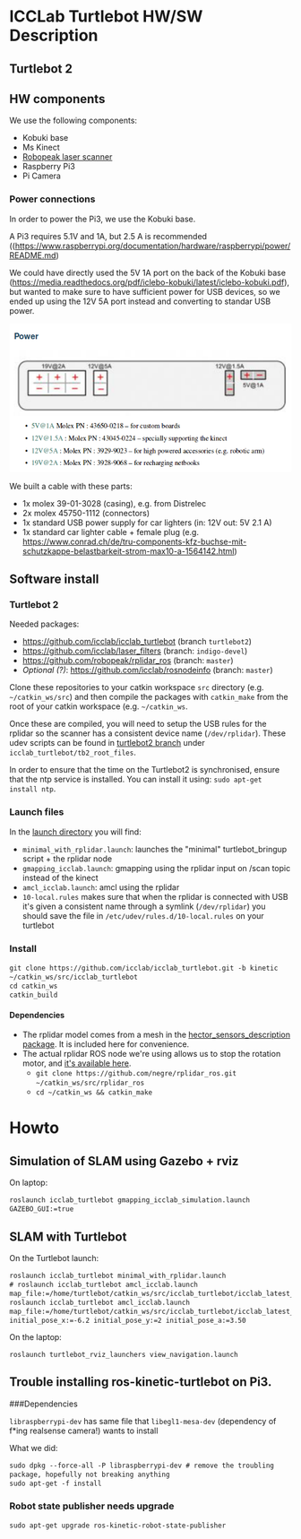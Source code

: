 # ICCLab Turtlebot HW/SW Description

## Turtlebot 2

## HW components

We use the following components:

* Kobuki base
* Ms Kinect
* [Robopeak laser scanner](https://github.com/robopeak/rplidar_ros)
* Raspberry Pi3
* Pi Camera

### Power connections

In order to power the Pi3, we use the Kobuki base.

A Pi3 requires 5.1V and 1A, but 2.5 A is recommended ((https://www.raspberrypi.org/documentation/hardware/raspberrypi/power/README.md)

We could have directly used the 5V 1A port on the back of the Kobuki base (https://media.readthedocs.org/pdf/iclebo-kobuki/latest/iclebo-kobuki.pdf), but wanted to make sure to have sufficient power for USB devices, so we ended up using the 12V 5A port instead and converting to standar USB power.

![Kobuki connectors](kobuki_connectors.png  "Kobuki connectors")

We built a cable with these parts:
- 1x molex 39-01-3028 (casing), e.g. from Distrelec
- 2x molex 45750-1112 (connectors)
- 1x standard USB power supply for car lighters (in: 12V out: 5V 2.1 A)
- 1x standard car lighter cable + female plug (e.g. https://www.conrad.ch/de/tru-components-kfz-buchse-mit-schutzkappe-belastbarkeit-strom-max10-a-1564142.html)

## Software install

### Turtlebot 2

Needed packages:

- https://github.com/icclab/icclab_turtlebot (branch `turtlebot2`)
- https://github.com/icclab/laser_filters (branch: `indigo-devel`)
- https://github.com/robopeak/rplidar_ros (branch: `master`)
- *Optional (?)*: https://github.com/icclab/rosnodeinfo (branch: `master`)

Clone these repositories to your catkin workspace `src` directory (e.g. `~/catkin_ws/src`) and then compile the packages with `catkin_make` from the root of your catkin workspace (e.g. `~/catkin_ws`.

Once these are compiled, you will need to setup the USB rules for the rplidar so the scanner has a consistent device name (`/dev/rplidar`). These udev scripts can be found in [turtlebot2 branch](https://github.com/icclab/icclab_turtlebot/tree/turtlebot2) under `icclab_turtlebot/tb2_root_files`.

In order to ensure that the time on the Turtlebot2 is synchronised, ensure that the ntp service is installed. You can install it using: `sudo apt-get install ntp`.

### Launch files

In the [launch directory](../launch) you will find:

* `minimal_with_rplidar.launch`: launches the "minimal" turtlebot_bringup script + the rplidar node
* `gmapping_icclab.launch`: gmapping using the rplidar input on /scan topic instead of the kinect
* `amcl_icclab.launch`: amcl using the rplidar
* `10-local.rules` makes sure that when the rplidar is connected with 
  USB it's given a consistent name through a symlink (`/dev/rplidar`) you should save the file in
  `/etc/udev/rules.d/10-local.rules` on your turtlebot

### Install

```shell
git clone https://github.com/icclab/icclab_turtlebot.git -b kinetic ~/catkin_ws/src/icclab_turtlebot
cd catkin_ws
catkin_build
```

#### Dependencies

* The rplidar model comes from a mesh in the [hector_sensors_description package](https://wiki.ros.org/hector_sensors_description). It is included here for convenience.
* The actual rplidar ROS node we're using allows us to stop the rotation motor, and [it's available here](https://github.com/negre/rplidar_ros.git).
  * `git clone https://github.com/negre/rplidar_ros.git ~/catkin_ws/src/rplidar_ros`
  * `cd ~/catkin_ws && catkin_make`

# Howto

## Simulation of SLAM using Gazebo + rviz

On laptop:

```shell
roslaunch icclab_turtlebot gmapping_icclab_simulation.launch GAZEBO_GUI:=true
```

## SLAM with Turtlebot

On the Turtlebot launch:

```shell
roslaunch icclab_turtlebot minimal_with_rplidar.launch
# roslaunch icclab_turtlebot amcl_icclab.launch map_file:=/home/turtlebot/catkin_ws/src/icclab_turtlebot/icclab_latest_map.yaml
roslaunch icclab_turtlebot amcl_icclab.launch map_file:=/home/turtlebot/catkin_ws/src/icclab_turtlebot/icclab_latest_map.yaml initial_pose_x:=-6.2 initial_pose_y:=2 initial_pose_a:=3.50
```

On the laptop:

```shell
roslaunch turtlebot_rviz_launchers view_navigation.launch
```

## Trouble installing ros-kinetic-turtlebot on Pi3.

###Dependencies

`libraspberrypi-dev` has same file that `libegl1-mesa-dev` (dependency of f*ing realsense camera!) wants to install

What we did:

    sudo dpkg --force-all -P libraspberrypi-dev # remove the troubling package, hopefully not breaking anything
    sudo apt-get -f install

### Robot state publisher needs upgrade

    sudo apt-get upgrade ros-kinetic-robot-state-publisher

